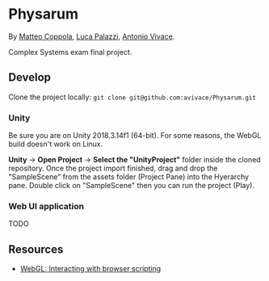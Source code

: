 # Physarum

By [Matteo Coppola](https://github.com/matteocoppola), [Luca Palazzi](https://github.com/lucapalazzi), [Antonio Vivace](https://github.com/avivace).

Complex Systems exam final project.

## Develop

Clone the project locally: `git clone git@github.com:avivace/Physarum.git`

### Unity

Be sure you are on Unity 2018.3.14f1 (64-bit). For some reasons, the WebGL build doesn't work on Linux.

**Unity** -> **Open Project** -> **Select the "UnityProject"** folder inside the cloned repository. Once the project import finished, drag and drop the "SampleScene" from the assets folder (Project Pane) into the Hyerarchy pane. Double click on "SampleScene" then you can run the project (Play).

### Web UI application

TODO

## Resources

- [WebGL: Interacting with browser scripting](https://docs.unity3d.com/2018.4/Documentation/Manual/webgl-interactingwithbrowserscripting.html)
